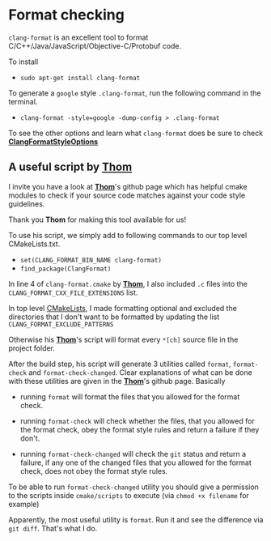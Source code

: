 # Format checking

`clang-format`  is an excellent tool to format C/C++/Java/JavaScript/Objective-C/Protobuf code. 

To install

* `sudo apt-get install clang-format`

To generate a `google` style `.clang-format`, run the following command in the terminal.

* `clang-format -style=google -dump-config > .clang-format`

To see the other options and learn what `clang-format` does be sure to check  **[ClangFormatStyleOptions](https://clang.llvm.org/docs/ClangFormatStyleOptions.html)**

[Thom]: https://github.com/ttroy50/cmake-examples/tree/master/04-static-analysis/clang-format 

## A useful script by **[Thom]**

I invite you have a look at **[Thom]**'s github page which has helpful cmake modules to check if your source code matches against your code style guidelines.

Thank you **Thom** for making this tool available for us!

To use his script, we simply add to following commands to our top level CMakeLists.txt. 

* `set(CLANG_FORMAT_BIN_NAME clang-format)` 
* `find_package(ClangFormat)`

In line 4 of `clang-format.cmake` by **[Thom]**, I also included `.c` files into the `CLANG_FORMAT_CXX_FILE_EXTENSIONS` list.

[CMakeLists]: CMakeLists.txt
In top level [CMakeLists], I made formatting optional and excluded the directories that I don't want to be formatted by updating the list `CLANG_FORMAT_EXCLUDE_PATTERNS` 

Otherwise his **[Thom]**'s script will format every `*[ch]` source file in the project folder.

After the build step, his script will generate 3 utilities called `format`, `format-check` and `format-check-changed`.
Clear explanations of what can be done with these utilities are given in the **[Thom]**'s github page. Basically 

* running `format` will format the files that you allowed for the format check.

* running `format-check` will check whether the files, that you allowed for the format check, obey the format style rules and return a failure if they don't.

* running `format-check-changed` will check the `git` status and return a failure, if any one of the changed files that you allowed for the format check, does not obey the format style rules. 

To be able to run `format-check-changed` utility you should give a permission to the scripts inside `cmake/scripts` to execute (via `chmod +x filename` for example)

Apparently, the most useful utility is `format`. Run it and see the difference via `git diff`. That's what I do.


